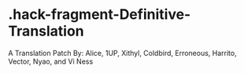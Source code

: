 # .hack-fragment-Definitive-Translation
A Translation Patch By: Alice, 1UP, Xithyl, Coldbird, Erroneous, Harrito, Vector, Nyao, and Vi Ness

